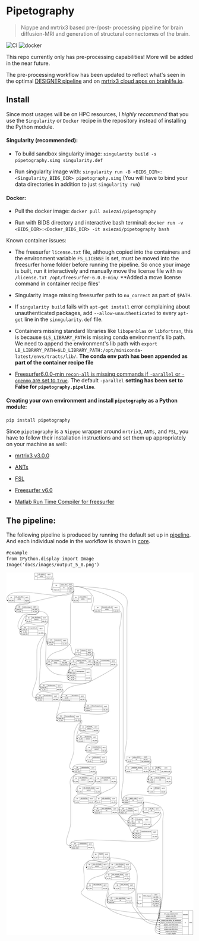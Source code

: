 # Pipetography
> Nipype and mrtrix3 based pre-/post- processing pipeline for brain diffusion-MRI and generation of structural connectomes of the brain.


![CI](https://github.com/axiezai/pipetography/workflows/CI/badge.svg)
![docker](https://img.shields.io/docker/v/axiezai/pipetography)

This repo currently only has pre-processing capabilities! More will be added in the near future.

The pre-processing workflow has been updated to reflect what's seen in the optimal [DESIGNER pipeline](http://www.sciencedirect.com/science/article/pii/S1053811918306827) and on [mrtrix3 cloud apps on brainlife.io](https://brainlife.io). 

## Install

Since most usages will be on HPC resources, I <em>highly recommend</em> that you use the `Singularity` or `Docker` recipe in the repository instead of installing the Python module.

#### Singularity (recommended):

 - To build sandbox singularity image: `singularity build -s pipetography.simg singularity.def`

 - Run singularity image with: `singularity run -B <BIDS_DIR>:<Singularity_BIDS_DIR> pipetography.simg` (You will have to bind your data directories in addition to just `singularity run`)
 
#### Docker:

 - Pull the docker image: `docker pull axiezai/pipetography`
 
 - Run with BIDS directory and interactive bash terminal: `docker run -v <BIDS_DIR>:<Docker_BIDS_DIR> -it axiezai/pipetography bash`

Known container issues:
 - The freesurfer `license.txt` file, although copied into the containers and the environment variable `FS_LICENSE` is set, must be moved into the freesurfer home folder before running the pipeline. So once your image is built, run it interactively and manually move the license file with `mv /license.txt /opt/freesurfer-6.0.0-min/` **Added a move license command in container recipe files'
 
 - Singularity image missing freesurfer path to `nu_correct` as part of `$PATH`. 

 - If `singularity build` fails with `apt-get install` error complaining about unauthenticated packages, add `--allow-unauthenticated` to every `apt-get` line in the `sinngularity.def` file.
 
 - Containers missing standard libraries like `libopenblas` or `libfortran`, this is because `$LS_LIBRARY_PATH` is missing conda environment's lib path. We need to append the environment's lib path with `export LB_LIBRARY_PATH=$LD_LIBRARY_PATH:/opt/miniconda-latest/envs/tracts/lib/`. **The conda env path has been appended as part of the container recipe file**
 
 - [Freesurfer6.0.0-min `recon-all` is missing commands if `-parallel` or `-openmp` are set to `True`](https://github.com/ReproNim/neurodocker/issues/285). The default `-parallel` **setting has been set to False for `pipetography.pipeline`**.
 
#### Creating your own environment and install `pipetography` as a Python module:

`pip install pipetography`

Since `pipetography` is a `Nipype` wrapper around `mrtrix3`, `ANTs`, and `FSL`, you have to follow their installation instructions and set them up appropriately on your machine as well:    
 - [mrtrix3 v3.0.0](https://mrtrix.readthedocs.io/en/latest/installation/before_install.html)
 
 - [ANTs](https://github.com/ANTsX/ANTs/wiki/Compiling-ANTs-on-Linux-and-Mac-OS)
     
 - [FSL](https://fsl.fmrib.ox.ac.uk/fsl/fslwiki/FslInstallation)
 
 - [Freesurfer v6.0](https://surfer.nmr.mgh.harvard.edu/fswiki/DownloadAndInstall)
 
 - [Matlab Run Time Compiler for freesurfer](https://surfer.nmr.mgh.harvard.edu/fswiki/MatlabRuntime)
 

## The pipeline:

The following pipeline is produced by running the default set up in [pipeline](https://axiezai.github.io/pipetography/pipeline/). And each individual node in the workflow is shown in [core](https://axiezai.github.io/pipetography/core/).

```
#example
from IPython.display import Image
Image('docs/images/output_5_0.png')
```




![png](docs/images/output_5_0.png)


